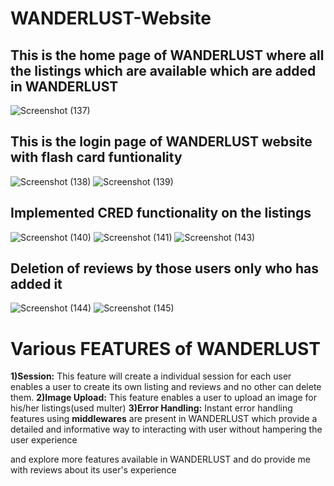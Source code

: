 # WANDERLUST-Website

## This is the home page of WANDERLUST where all the listings which are available which are added in WANDERLUST

![Screenshot (137)](https://github.com/LavkushSolanki/Hotel-Listing-Website/assets/156509767/c51f3d37-e5d9-468d-9ee8-899ff59d3be8)

## This is the login page of WANDERLUST website with flash card funtionality

![Screenshot (138)](https://github.com/LavkushSolanki/Hotel-Listing-Website/assets/156509767/68c812b0-b1d4-4d24-8e5b-b64589e5117c)
![Screenshot (139)](https://github.com/LavkushSolanki/Hotel-Listing-Website/assets/156509767/f821417f-16cd-46d6-a4cd-90271fd296eb)


## Implemented CRED functionality on the listings


![Screenshot (140)](https://github.com/LavkushSolanki/Hotel-Listing-Website/assets/156509767/190094bf-2ffe-4b80-adbf-326a2487786f)
![Screenshot (141)](https://github.com/LavkushSolanki/Hotel-Listing-Website/assets/156509767/0136b476-80a1-45e4-99a0-35190c0e7fd6)
![Screenshot (143)](https://github.com/LavkushSolanki/Hotel-Listing-Website/assets/156509767/a4a74ea0-16e8-4348-9d5c-8143b5d7670c)

## Deletion of reviews by those users only who has added it

![Screenshot (144)](https://github.com/LavkushSolanki/Hotel-Listing-Website/assets/156509767/784c23cb-aedf-4a6b-a7c8-eeb95a985f6b)
![Screenshot (145)](https://github.com/LavkushSolanki/Hotel-Listing-Website/assets/156509767/90a1eb20-f5e0-4229-a357-0c28ac8ddf95)


# Various FEATURES of WANDERLUST
**1)Session:** This feature will create a individual session for each user enables a user to create its own listing and reviews and no other can delete them.
**2)Image Upload:** This feature enables a user to upload an image for his/her listings(used multer)
**3)Error Handling:** Instant error handling features using **middlewares** are present in WANDERLUST which provide a detailed and informative way to interacting with user without hampering the user experience

and explore more features available in WANDERLUST and do provide me with reviews about its user's experience
